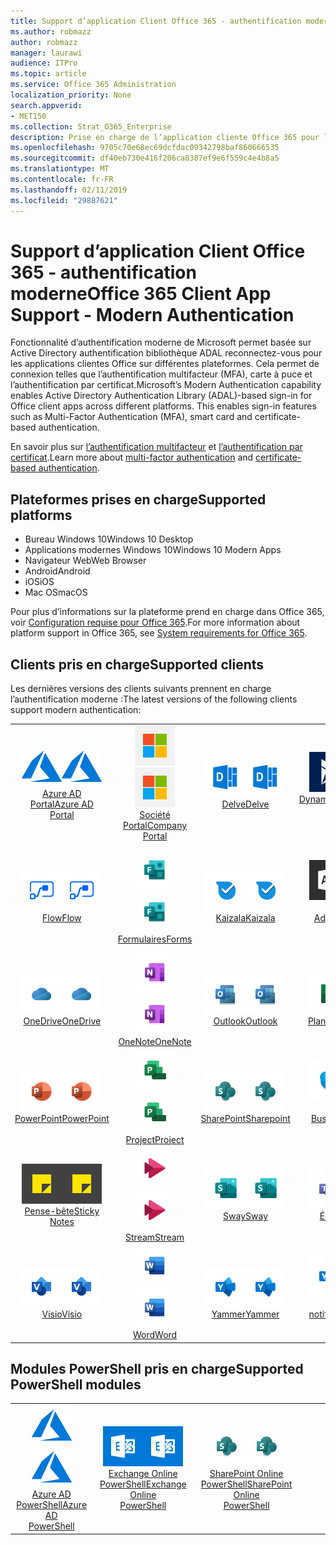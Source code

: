 ```yaml
---
title: Support d’application Client Office 365 - authentification moderne
ms.author: robmazz
author: robmazz
manager: laurawi
audience: ITPro
ms.topic: article
ms.service: Office 365 Administration
localization_priority: None
search.appverid:
- MET150
ms.collection: Strat_O365_Enterprise
description: Prise en charge de l’application cliente Office 365 pour l’authentification moderne.
ms.openlocfilehash: 9705c70e68ec69dcfdac09342798baf860666535
ms.sourcegitcommit: df40eb730e416f206ca8387ef9e6f559c4e4b8a5
ms.translationtype: MT
ms.contentlocale: fr-FR
ms.lasthandoff: 02/11/2019
ms.locfileid: "29887621"
---
```

# <a name="office-365-client-app-support---modern-authentication"></a><span data-ttu-id="5b742-103">Support d’application Client Office 365 - authentification moderne</span><span class="sxs-lookup"><span data-stu-id="5b742-103">Office 365 Client App Support - Modern Authentication</span></span>

<span data-ttu-id="5b742-p101">Fonctionnalité d’authentification moderne de Microsoft permet basée sur Active Directory authentification bibliothèque ADAL reconnectez-vous pour les applications clientes Office sur différentes plateformes. Cela permet de connexion telles que l’authentification multifacteur (MFA), carte à puce et l’authentification par certificat.</span><span class="sxs-lookup"><span data-stu-id="5b742-p101">Microsoft’s Modern Authentication capability enables Active Directory Authentication Library (ADAL)-based sign-in for Office client apps across different platforms. This enables sign-in features such as Multi-Factor Authentication (MFA), smart card and certificate-based authentication.</span></span>

<span data-ttu-id="5b742-106">En savoir plus sur [l’authentification multifacteur](https://docs.microsoft.com/azure/active-directory/authentication/multi-factor-authentication) et [l’authentification par certificat](https://docs.microsoft.com/azure/active-directory/active-directory-certificate-based-authentication-get-started).</span><span class="sxs-lookup"><span data-stu-id="5b742-106">Learn more about [multi-factor authentication](https://docs.microsoft.com/azure/active-directory/authentication/multi-factor-authentication) and [certificate-based authentication](https://docs.microsoft.com/azure/active-directory/active-directory-certificate-based-authentication-get-started).</span></span>

## <a name="supported-platforms"></a><span data-ttu-id="5b742-107">Plateformes prises en charge</span><span class="sxs-lookup"><span data-stu-id="5b742-107">Supported platforms</span></span>

 - <span data-ttu-id="5b742-108">Bureau Windows 10</span><span class="sxs-lookup"><span data-stu-id="5b742-108">Windows 10 Desktop</span></span>
 - <span data-ttu-id="5b742-109">Applications modernes Windows 10</span><span class="sxs-lookup"><span data-stu-id="5b742-109">Windows 10 Modern Apps</span></span>
 - <span data-ttu-id="5b742-110">Navigateur Web</span><span class="sxs-lookup"><span data-stu-id="5b742-110">Web Browser</span></span>
 - <span data-ttu-id="5b742-111">Android</span><span class="sxs-lookup"><span data-stu-id="5b742-111">Android</span></span>
 - <span data-ttu-id="5b742-112">iOS</span><span class="sxs-lookup"><span data-stu-id="5b742-112">iOS</span></span>
 - <span data-ttu-id="5b742-113">Mac OS</span><span class="sxs-lookup"><span data-stu-id="5b742-113">macOS</span></span>

<span data-ttu-id="5b742-114">Pour plus d’informations sur la plateforme prend en charge dans Office 365, voir [Configuration requise pour Office 365](https://products.office.com/office-system-requirements).</span><span class="sxs-lookup"><span data-stu-id="5b742-114">For more information about platform support in Office 365, see [System requirements for Office 365](https://products.office.com/office-system-requirements).</span></span>

## <a name="supported-clients"></a><span data-ttu-id="5b742-115">Clients pris en charge</span><span class="sxs-lookup"><span data-stu-id="5b742-115">Supported clients</span></span>

<span data-ttu-id="5b742-116">Les dernières versions des clients suivants prennent en charge l’authentification moderne :</span><span class="sxs-lookup"><span data-stu-id="5b742-116">The latest versions of the following clients support modern authentication:</span></span>

| | | | | | |
|:---:|:---:|:---:|:---:|:---:|:---:|
| <span data-ttu-id="5b742-117">![Icône Azure](media/o365-azure-64x64.png)</span><span class="sxs-lookup"><span data-stu-id="5b742-117">![Azure icon](media/o365-azure-64x64.png)</span></span> <br> [<span data-ttu-id="5b742-118">Azure AD <br> Portal</span><span class="sxs-lookup"><span data-stu-id="5b742-118">Azure AD <br> Portal </span></span>](https://azure.microsoft.com/features/azure-portal/) | <span data-ttu-id="5b742-119">![Icône de portail d’entreprise](media/o365-microsoft-64x64.png)</span><span class="sxs-lookup"><span data-stu-id="5b742-119">![Company portal icon](media/o365-microsoft-64x64.png)</span></span> <br> [<span data-ttu-id="5b742-120">Société <br> Portal</span><span class="sxs-lookup"><span data-stu-id="5b742-120">Company <br> Portal </span></span>](https://docs.microsoft.com/intune-user-help/sign-in-to-the-company-portal) | <span data-ttu-id="5b742-121">![Entrer l’icône](media/o365-delve-64x64.png)</span><span class="sxs-lookup"><span data-stu-id="5b742-121">![Delve icon](media/o365-delve-64x64.png)</span></span> <br> [<span data-ttu-id="5b742-122">Delve</span><span class="sxs-lookup"><span data-stu-id="5b742-122">Delve</span></span>](https://products.office.com/business/intelligent-search) | <span data-ttu-id="5b742-123">![Icône Dynamics 365](media/o365-dynamics365-64x64.png)</span><span class="sxs-lookup"><span data-stu-id="5b742-123">![Dynamics 365 icon](media/o365-dynamics365-64x64.png)</span></span> <br> [<span data-ttu-id="5b742-124">Dynamics 365</span><span class="sxs-lookup"><span data-stu-id="5b742-124">Dynamics 365</span></span>](https://dynamics.microsoft.com) | <span data-ttu-id="5b742-125">![Icône Excel](media/o365-excel-64x64.png)</span><span class="sxs-lookup"><span data-stu-id="5b742-125">![Excel icon](media/o365-excel-64x64.png)</span></span> <br> [<span data-ttu-id="5b742-126">Excel</span><span class="sxs-lookup"><span data-stu-id="5b742-126">Excel</span></span>](https://products.office.com/excel) |
| <span data-ttu-id="5b742-127">![Icône de flux](media/o365-flow-64x64.png)</span><span class="sxs-lookup"><span data-stu-id="5b742-127">![Flow icon](media/o365-flow-64x64.png)</span></span> <br> [<span data-ttu-id="5b742-128">Flow</span><span class="sxs-lookup"><span data-stu-id="5b742-128">Flow</span></span>](https://flow.microsoft.com) | <span data-ttu-id="5b742-129">![Icône de formulaires](media/o365-forms-64x64.png)</span><span class="sxs-lookup"><span data-stu-id="5b742-129">![Forms icon](media/o365-forms-64x64.png)</span></span> <br> [<span data-ttu-id="5b742-130">Formulaires</span><span class="sxs-lookup"><span data-stu-id="5b742-130">Forms</span></span>](https://flow.microsoft.com/connectors/shared_microsoftforms/microsoft-forms/) | <span data-ttu-id="5b742-131">![Icône Kaizala](media/o365-kaizala-64x64.png)</span><span class="sxs-lookup"><span data-stu-id="5b742-131">![Kaizala icon](media/o365-kaizala-64x64.png)</span></span> <br> [<span data-ttu-id="5b742-132">Kaizala</span><span class="sxs-lookup"><span data-stu-id="5b742-132">Kaizala</span></span>](https://products.office.com/en/business/microsoft-kaizala) | <span data-ttu-id="5b742-133">![Icône d’administration d’Office 365](media/o365-o365admin-64x64.png)</span><span class="sxs-lookup"><span data-stu-id="5b742-133">![Office 365 Admin icon](media/o365-o365admin-64x64.png)</span></span> <br> [<span data-ttu-id="5b742-134">Office 365 <br> Admin</span><span class="sxs-lookup"><span data-stu-id="5b742-134">Office 365 <br> Admin</span></span>](https://products.office.com/business/manage-office-365-admin-app) | <span data-ttu-id="5b742-135">![Icône Loupe](media/o365-lens-64x64.png)</span><span class="sxs-lookup"><span data-stu-id="5b742-135">![Lens icon](media/o365-lens-64x64.png)</span></span> <br> [<span data-ttu-id="5b742-136">Office Lens</span><span class="sxs-lookup"><span data-stu-id="5b742-136">Office Lens</span></span>](https://www.microsoft.com/p/office-lens/9wzdncrfj3t8?activetab=pivot%3Aoverviewtab) | 
| <span data-ttu-id="5b742-137">![OneDrive entreprise icône](media/o365-OneDrive-64x64.png)</span><span class="sxs-lookup"><span data-stu-id="5b742-137">![OneDrive for Business icon](media/o365-OneDrive-64x64.png)</span></span> <br> [<span data-ttu-id="5b742-138">OneDrive</span><span class="sxs-lookup"><span data-stu-id="5b742-138">OneDrive</span></span>](https://products.office.com/onedrive-for-business/online-cloud-storage) |  <span data-ttu-id="5b742-139">![Icône OneNote](media/o365-OneNote-64x64.png)</span><span class="sxs-lookup"><span data-stu-id="5b742-139">![OneNote icon](media/o365-OneNote-64x64.png)</span></span> <br> [<span data-ttu-id="5b742-140">OneNote</span><span class="sxs-lookup"><span data-stu-id="5b742-140">OneNote</span></span>](https://products.office.com/onenote) | <span data-ttu-id="5b742-141">![Icône Outlook](media/o365-outlook-64x64.png)</span><span class="sxs-lookup"><span data-stu-id="5b742-141">![Outlook icon](media/o365-outlook-64x64.png)</span></span> <br> [<span data-ttu-id="5b742-142">Outlook</span><span class="sxs-lookup"><span data-stu-id="5b742-142">Outlook</span></span>](https://products.office.com/outlook) | <span data-ttu-id="5b742-143">![Icône du planificateur](media/o365-planner-64x64.png)</span><span class="sxs-lookup"><span data-stu-id="5b742-143">![Planner icon](media/o365-planner-64x64.png)</span></span> <br> [<span data-ttu-id="5b742-144">Planificateur</span><span class="sxs-lookup"><span data-stu-id="5b742-144">Planner</span></span>](https://products.office.com/business/task-management-software) | <span data-ttu-id="5b742-145">![Icône PowerBI](media/o365-powerbi-64x64.png)</span><span class="sxs-lookup"><span data-stu-id="5b742-145">![PowerBI icon](media/o365-powerbi-64x64.png)</span></span> <br> [<span data-ttu-id="5b742-146">Power BI</span><span class="sxs-lookup"><span data-stu-id="5b742-146">Power BI</span></span>](https://powerbi.microsoft.com)
| <span data-ttu-id="5b742-147">![Icône PowerPoint](media/o365-powerpoint-64x64.png)</span><span class="sxs-lookup"><span data-stu-id="5b742-147">![PowerPoint icon](media/o365-powerpoint-64x64.png)</span></span> <br> [<span data-ttu-id="5b742-148">PowerPoint</span><span class="sxs-lookup"><span data-stu-id="5b742-148">PowerPoint</span></span>](https://products.office.com/powerpoint) | <span data-ttu-id="5b742-149">![Icône de projet](media/o365-project-64x64.png)</span><span class="sxs-lookup"><span data-stu-id="5b742-149">![Project icon](media/o365-project-64x64.png)</span></span> <br> [<span data-ttu-id="5b742-150">Project</span><span class="sxs-lookup"><span data-stu-id="5b742-150">Project</span></span>](https://products.office.com/project) | <span data-ttu-id="5b742-151">![Icône SharePoint](media/o365-sharepoint-64x64.png)</span><span class="sxs-lookup"><span data-stu-id="5b742-151">![SharePoint icon](media/o365-sharepoint-64x64.png)</span></span> <br> [<span data-ttu-id="5b742-152">SharePoint</span><span class="sxs-lookup"><span data-stu-id="5b742-152">Sharepoint</span></span>](https://products.office.com/sharepoint) | <span data-ttu-id="5b742-153">![Skype pour entreprise icône](media/o365-skypeforbusiness-64x64.png)</span><span class="sxs-lookup"><span data-stu-id="5b742-153">![Skype for Business icon](media/o365-skypeforbusiness-64x64.png)</span></span> <br> [<span data-ttu-id="5b742-154">Skype pour <br> Business</span><span class="sxs-lookup"><span data-stu-id="5b742-154">Skype for <br> Business</span></span>](https://www.skype.com/business/) | <span data-ttu-id="5b742-155">![Icône StaffHub](media/o365-staffhub-64x64.png)</span><span class="sxs-lookup"><span data-stu-id="5b742-155">![StaffHub icon](media/o365-staffhub-64x64.png)</span></span> <br> [<span data-ttu-id="5b742-156">StaffHub</span><span class="sxs-lookup"><span data-stu-id="5b742-156">StaffHub</span></span>](https://products.office.com/microsoft-staffhub/staff-scheduling-software)
| <span data-ttu-id="5b742-157">![Icône de Notes pense-bête](media/o365-stickynotes-64x64.png)</span><span class="sxs-lookup"><span data-stu-id="5b742-157">![Sticky Notes icon](media/o365-stickynotes-64x64.png)</span></span> <br> [<span data-ttu-id="5b742-158">Pense-bête</span><span class="sxs-lookup"><span data-stu-id="5b742-158">Sticky Notes</span></span>](https://www.microsoft.com/p/microsoft-sticky-notes/9nblggh4qghw) | <span data-ttu-id="5b742-159">![Icône de flux de données](media/o365-stream-64x64.png)</span><span class="sxs-lookup"><span data-stu-id="5b742-159">![Stream icon](media/o365-stream-64x64.png)</span></span> <br> [<span data-ttu-id="5b742-160">Stream</span><span class="sxs-lookup"><span data-stu-id="5b742-160">Stream</span></span>](https://stream.microsoft.com) | <span data-ttu-id="5b742-161">![Icône de balancement](media/o365-sway-64x64.png)</span><span class="sxs-lookup"><span data-stu-id="5b742-161">![Sway icon](media/o365-sway-64x64.png)</span></span> <br> [<span data-ttu-id="5b742-162">Sway</span><span class="sxs-lookup"><span data-stu-id="5b742-162">Sway</span></span>](https://sway.com) | <span data-ttu-id="5b742-163">![Icône d’équipes](media/o365-teams-64x64.png)</span><span class="sxs-lookup"><span data-stu-id="5b742-163">![Teams icon](media/o365-teams-64x64.png)</span></span> <br> [<span data-ttu-id="5b742-164">Équipes</span><span class="sxs-lookup"><span data-stu-id="5b742-164">Teams</span></span>](https://products.office.com/microsoft-teams/group-chat-software) | <span data-ttu-id="5b742-165">![Icône des tâches](media/o365-todo-64x64.png)</span><span class="sxs-lookup"><span data-stu-id="5b742-165">![To-Do icon](media/o365-todo-64x64.png)</span></span> <br> [<span data-ttu-id="5b742-166">To-Do</span><span class="sxs-lookup"><span data-stu-id="5b742-166">To-Do</span></span>](https://todo.microsoft.com)
| <span data-ttu-id="5b742-167">![Icône Visio](media/o365-visio-64x64.png)</span><span class="sxs-lookup"><span data-stu-id="5b742-167">![Visio icon](media/o365-visio-64x64.png)</span></span> <br> [<span data-ttu-id="5b742-168">Visio</span><span class="sxs-lookup"><span data-stu-id="5b742-168">Visio</span></span>](https://products.office.com/visio/flowchart-software) | <span data-ttu-id="5b742-169">![Icône Word](media/o365-word-64x64.png)</span><span class="sxs-lookup"><span data-stu-id="5b742-169">![Word icon](media/o365-word-64x64.png)</span></span> <br> [<span data-ttu-id="5b742-170">Word</span><span class="sxs-lookup"><span data-stu-id="5b742-170">Word</span></span>](https://products.office.com/word) |<span data-ttu-id="5b742-171">![Icône de Yammer](media/o365-yammer-64x64.png)</span><span class="sxs-lookup"><span data-stu-id="5b742-171">![Yammer icon](media/o365-yammer-64x64.png)</span></span> <br> [<span data-ttu-id="5b742-172">Yammer</span><span class="sxs-lookup"><span data-stu-id="5b742-172">Yammer</span></span>](https://products.office.com/yammer/yammer-overview) | <span data-ttu-id="5b742-173">![Icône de Yammer](media/o365-yammer-64x64.png)</span><span class="sxs-lookup"><span data-stu-id="5b742-173">![Yammer icon](media/o365-yammer-64x64.png)</span></span> <br> [<span data-ttu-id="5b742-174">Yammer <br> notificateur</span><span class="sxs-lookup"><span data-stu-id="5b742-174">Yammer <br> Notifier</span></span>](https://products.office.com/yammer/yammer-overview) |  |

## <a name="supported-powershell-modules"></a><span data-ttu-id="5b742-175">Modules PowerShell pris en charge</span><span class="sxs-lookup"><span data-stu-id="5b742-175">Supported PowerShell modules</span></span>

| | | | | | |
|:---:|:---:|:---:|:---:|:---:|:---:|
| <span data-ttu-id="5b742-176">![Icône Azure](media/o365-azure-64x64.png)</span><span class="sxs-lookup"><span data-stu-id="5b742-176">![Azure icon](media/o365-azure-64x64.png)</span></span> <br> [<span data-ttu-id="5b742-177">Azure AD <br> PowerShell</span><span class="sxs-lookup"><span data-stu-id="5b742-177">Azure AD <br> PowerShell</span></span>](https://docs.microsoft.com/powershell/azure/active-directory/overview?view=azureadps-2.0) | <span data-ttu-id="5b742-178">![Icône d’Exchange](media/o365-exchange-64x64.png)</span><span class="sxs-lookup"><span data-stu-id="5b742-178">![Exchange icon](media/o365-exchange-64x64.png)</span></span> <br> [<span data-ttu-id="5b742-179">Exchange Online <br> PowerShell</span><span class="sxs-lookup"><span data-stu-id="5b742-179">Exchange Online <br> PowerShell</span></span>](https://docs.microsoft.com/powershell/exchange/exchange-online/exchange-online-powershell?view=exchange-ps) | <span data-ttu-id="5b742-180">![Icône SharePoint](media/o365-sharepoint-64x64.png)</span><span class="sxs-lookup"><span data-stu-id="5b742-180">![SharePoint icon](media/o365-sharepoint-64x64.png)</span></span> <br> [<span data-ttu-id="5b742-181">SharePoint Online <br> PowerShell</span><span class="sxs-lookup"><span data-stu-id="5b742-181">SharePoint Online <br> PowerShell</span></span>](https://docs.microsoft.com/sharepoint/manage-team-and-communication-sites-in-powershell)
